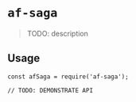 # `af-saga`

> TODO: description

## Usage

```
const afSaga = require('af-saga');

// TODO: DEMONSTRATE API
```
